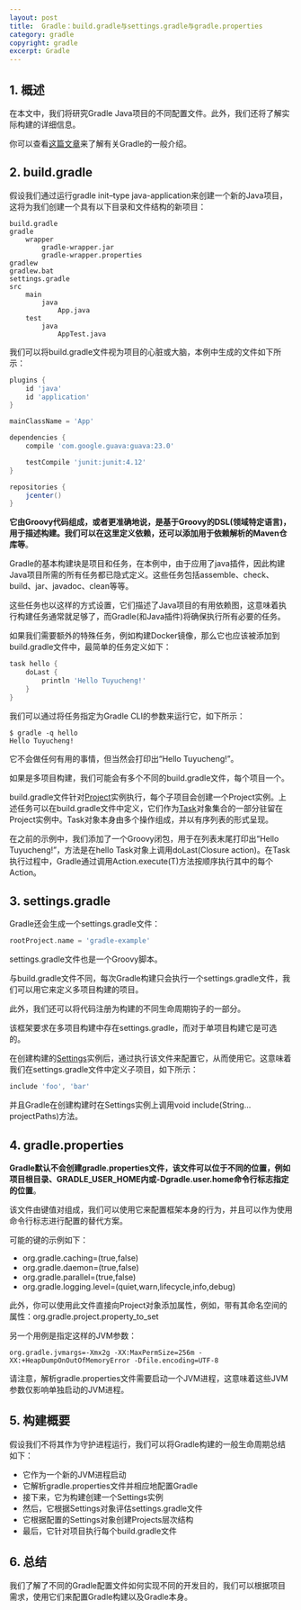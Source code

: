 ```yaml
---
layout: post
title:  Gradle：build.gradle与settings.gradle与gradle.properties
category: gradle
copyright: gradle
excerpt: Gradle
---
```


## 1. 概述

在本文中，我们将研究Gradle Java项目的不同配置文件。此外，我们还将了解实际构建的详细信息。

你可以查看[这篇文章](https://www.baeldung.com/gradle)来了解有关Gradle的一般介绍。

## 2. build.gradle

假设我们通过运行gradle init–type java-application来创建一个新的Java项目，这将为我们创建一个具有以下目录和文件结构的新项目：

```text
build.gradle
gradle    
    wrapper
        gradle-wrapper.jar
        gradle-wrapper.properties
gradlew
gradlew.bat
settings.gradle
src
    main
        java  
            App.java
    test      
        java
            AppTest.java
```

我们可以将build.gradle文件视为项目的心脏或大脑，本例中生成的文件如下所示：

```groovy
plugins {
    id 'java'
    id 'application'
}

mainClassName = 'App'

dependencies {
    compile 'com.google.guava:guava:23.0'

    testCompile 'junit:junit:4.12'
}

repositories {
    jcenter()
}
```

**它由Groovy代码组成，或者更准确地说，是基于Groovy的DSL(领域特定语言)，用于描述构建。我们可以在这里定义依赖，还可以添加用于依赖解析的Maven仓库等**。

Gradle的基本构建块是项目和任务，在本例中，由于应用了java插件，因此构建Java项目所需的所有任务都已隐式定义。这些任务包括assemble、check、build、jar、javadoc、clean等等。

这些任务也以这样的方式设置，它们描述了Java项目的有用依赖图，这意味着执行构建任务通常就足够了，而Gradle(和Java插件)将确保执行所有必要的任务。

如果我们需要额外的特殊任务，例如构建Docker镜像，那么它也应该被添加到build.gradle文件中，最简单的任务定义如下：

```groovy
task hello {
    doLast {
        println 'Hello Tuyucheng!'
    }
}
```

我们可以通过将任务指定为Gradle CLI的参数来运行它，如下所示：

```shell
$ gradle -q hello
Hello Tuyucheng!
```

它不会做任何有用的事情，但当然会打印出“Hello Tuyucheng!”。

如果是多项目构建，我们可能会有多个不同的build.gradle文件，每个项目一个。

build.gradle文件针对[Project](https://docs.gradle.org/current/javadoc/org/gradle/api/Project.html)实例执行，每个子项目会创建一个Project实例。上述任务可以在build.gradle文件中定义，它们作为[Task](https://docs.gradle.org/current/javadoc/org/gradle/api/Task.html)对象集合的一部分驻留在Project实例中。Task对象本身由多个操作组成，并以有序列表的形式呈现。

在之前的示例中，我们添加了一个Groovy闭包，用于在列表末尾打印出“Hello Tuyucheng!”，方法是在hello Task对象上调用doLast(Closure action)。在Task执行过程中，Gradle通过调用Action.execute(T)方法按顺序执行其中的每个Action。

## 3. settings.gradle

Gradle还会生成一个settings.gradle文件：

```groovy
rootProject.name = 'gradle-example'
```

settings.gradle文件也是一个Groovy脚本。

与build.gradle文件不同，每次Gradle构建只会执行一个settings.gradle文件，我们可以用它来定义多项目构建的项目。

此外，我们还可以将代码注册为构建的不同生命周期钩子的一部分。

该框架要求在多项目构建中存在settings.gradle，而对于单项目构建它是可选的。

在创建构建的[Settings](https://docs.gradle.org/current/dsl/org.gradle.api.initialization.Settings.html)实例后，通过执行该文件来配置它，从而使用它。这意味着我们在settings.gradle文件中定义子项目，如下所示：

```groovy
include 'foo', 'bar'
```

并且Gradle在创建构建时在Settings实例上调用void include(String... projectPaths)方法。

## 4. gradle.properties

**Gradle默认不会创建gradle.properties文件，该文件可以位于不同的位置，例如项目根目录、GRADLE_USER_HOME内或-Dgradle.user.home命令行标志指定的位置**。

该文件由键值对组成，我们可以使用它来配置框架本身的行为，并且可以作为使用命令行标志进行配置的替代方案。

可能的键的示例如下：

- org.gradle.caching=(true,false)
- org.gradle.daemon=(true,false)
- org.gradle.parallel=(true,false)
- org.gradle.logging.level=(quiet,warn,lifecycle,info,debug)

此外，你可以使用此文件直接向Project对象添加属性，例如，带有其命名空间的属性：org.gradle.project.property_to_set

另一个用例是指定这样的JVM参数：

```shell
org.gradle.jvmargs=-Xmx2g -XX:MaxPermSize=256m -XX:+HeapDumpOnOutOfMemoryError -Dfile.encoding=UTF-8
```

请注意，解析gradle.properties文件需要启动一个JVM进程，这意味着这些JVM参数仅影响单独启动的JVM进程。

## 5. 构建概要

假设我们不将其作为守护进程运行，我们可以将Gradle构建的一般生命周期总结如下：

- 它作为一个新的JVM进程启动
- 它解析gradle.properties文件并相应地配置Gradle
- 接下来，它为构建创建一个Settings实例
- 然后，它根据Settings对象评估settings.gradle文件
- 它根据配置的Settings对象创建Projects层次结构
- 最后，它针对项目执行每个build.gradle文件

## 6. 总结

我们了解了不同的Gradle配置文件如何实现不同的开发目的，我们可以根据项目需求，使用它们来配置Gradle构建以及Gradle本身。